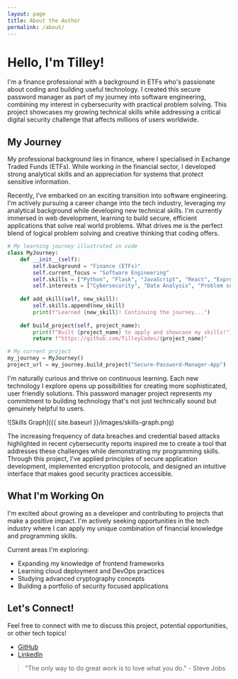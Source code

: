 ```yaml
---
layout: page
title: About the Author
permalink: /about/
---
```


# Hello, I'm Tilley!

I'm a finance professional with a background in ETFs who's passionate about coding and building useful technology. I created this secure password manager as part of my journey into software engineering, combining my interest in cybersecurity with practical problem solving. This project showcases my growing technical skills while addressing a critical digital security challenge that affects millions of users worldwide.

## My Journey

My professional background lies in finance, where I specialised in Exchange Traded Funds (ETFs). While working in the financial sector, I developed strong analytical skills and an appreciation for systems that protect sensitive information.

Recently, I've embarked on an exciting transition into software engineering. I'm actively pursuing a career change into the tech industry, leveraging my analytical background while developing new technical skills. I'm currently immersed in web development, learning to build secure, efficient applications that solve real world problems. What drives me is the perfect blend of logical problem solving and creative thinking that coding offers.

```python
# My learning journey illustrated in code
class MyJourney:
    def __init__(self):
        self.background = "Finance (ETFs)"
        self.current_focus = "Software Engineering"
        self.skills = ["Python", "Flask", "JavaScript", "React", "Express", "ProsgreSQL", "MongoDB", "Cryptography", "Web Development"]
        self.interests = ["Cybersecurity", "Data Analysis", "Problem solving", "Building Projects"]
        
    def add_skill(self, new_skill):
        self.skills.append(new_skill)
        print(f"Learned {new_skill}! Continuing the journey...")
        
    def build_project(self, project_name):
        print(f"Built {project_name} to apply and showcase my skills!")
        return f"https://github.com/TilleyCodes/{project_name}"

# My current project
my_journey = MyJourney()
project_url = my_journey.build_project("Secure-Password-Manager-App")
```

I'm naturally curious and thrive on continuous learning. Each new technology I explore opens up possibilities for creating more sophisticated, user friendly solutions. This password manager project represents my commitment to building technology that's not just technically sound but genuinely helpful to users.

![Skills Graph]({{ site.baseurl }}/images/skills-graph.png)

The increasing frequency of data breaches and credential based attacks highlighted in recent cybersecurity reports inspired me to create a tool that addresses these challenges while demonstrating my programming skills. Through this project, I've applied principles of secure application development, implemented encryption protocols, and designed an intuitive interface that makes good security practices accessible.

## What I'm Working On

I'm excited about growing as a developer and contributing to projects that make a positive impact. I'm actively seeking opportunities in the tech industry where I can apply my unique combination of financial knowledge and programming skills.

Current areas I'm exploring:
- Expanding my knowledge of frontend frameworks
- Learning cloud deployment and DevOps practices
- Studying advanced cryptography concepts
- Building a portfolio of security focused applications

## Let's Connect!

Feel free to connect with me to discuss this project, potential opportunities, or other tech topics!

- [GitHub](https://github.com/TilleyCodes)
- [LinkedIn](https://www.linkedin.com/in/tilley-dinh)

> "The only way to do great work is to love what you do." - Steve Jobs
